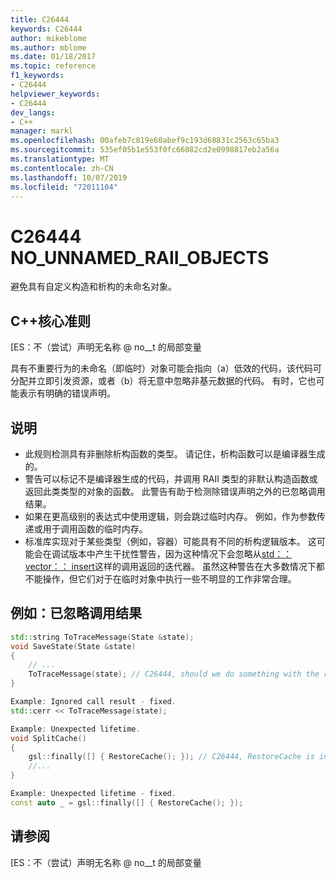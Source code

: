 ```yaml
---
title: C26444
keywords: C26444
author: mikeblome
ms.author: mblome
ms.date: 01/18/2017
ms.topic: reference
f1_keywords:
- C26444
helpviewer_keywords:
- C26444
dev_langs:
- C++
manager: markl
ms.openlocfilehash: 00afeb7c819e60abef9c193d68831c2563c65ba3
ms.sourcegitcommit: 535ef05b1e553f0fc66082cd2e0998817eb2a56a
ms.translationtype: MT
ms.contentlocale: zh-CN
ms.lasthandoff: 10/07/2019
ms.locfileid: "72011104"
---
```

# <a name="c26444-no_unnamed_raii_objects"></a>C26444 NO_UNNAMED_RAII_OBJECTS

避免具有自定义构造和析构的未命名对象。

## <a name="c-core-guidelines"></a>C++核心准则

[ES：不（尝试）声明无名称 @ no__t 的局部变量

具有不重要行为的未命名（即临时）对象可能会指向（a）低效的代码，该代码可分配并立即引发资源，或者（b）将无意中忽略非基元数据的代码。 有时，它也可能表示有明确的错误声明。

## <a name="notes"></a>说明

- 此规则检测具有非删除析构函数的类型。 请记住，析构函数可以是编译器生成的。
- 警告可以标记不是编译器生成的代码，并调用 RAII 类型的非默认构造函数或返回此类类型的对象的函数。 此警告有助于检测除错误声明之外的已忽略调用结果。
- 如果在更高级别的表达式中使用逻辑，则会跳过临时内存。 例如，作为参数传递或用于调用函数的临时内存。
- 标准库实现对于某些类型（例如，容器）可能具有不同的析构逻辑版本。 这可能会在调试版本中产生干扰性警告，因为这种情况下会忽略从[std：： vector：： insert](/cpp/standard-library/vector-class#insert)这样的调用返回的迭代器。 虽然这种警告在大多数情况下都不能操作，但它们对于在临时对象中执行一些不明显的工作非常合理。

## <a name="example-ignored-call-result"></a>例如：已忽略调用结果

```cpp
std::string ToTraceMessage(State &state);
void SaveState(State &state)
{
    // ...
    ToTraceMessage(state); // C26444, should we do something with the result of this call?
}

Example: Ignored call result - fixed.
std::cerr << ToTraceMessage(state);

Example: Unexpected lifetime.
void SplitCache()
{
    gsl::finally([] { RestoreCache(); }); // C26444, RestoreCache is invoked immediately!
    //...
}

Example: Unexpected lifetime - fixed.
const auto _ = gsl::finally([] { RestoreCache(); });
```

## <a name="see-also"></a>请参阅

[ES：不（尝试）声明无名称 @ no__t 的局部变量
